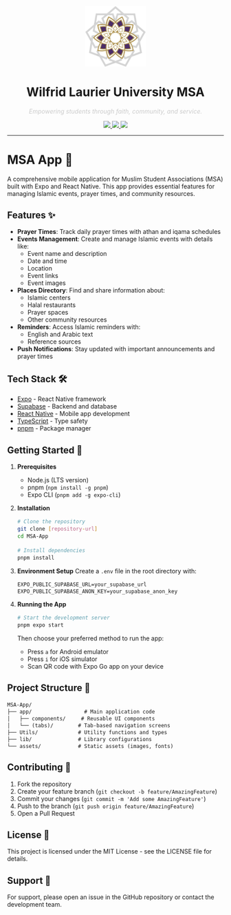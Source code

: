 <!-- MSA Banner -->

<p align="center">
  <img src="./assets/images/MSA_Logo.png" width="140" />
</p>

<h1 align="center">
  <strong>Wilfrid Laurier University MSA</strong>
</h1>

<p align="center">
  <em><span style="color:#CCCCCC;">Empowering students through faith, community, and service.</span></em>
</p>

<p align="center">
  <a href="https://wlumsa.org">
    <img src="https://img.shields.io/badge/Website-wlumsa.org-0A66C2?style=for-the-badge&logo=Google%20Chrome&logoColor=white" />
  </a>
  <a href="https://www.instagram.com/wlumsa/">
    <img src="https://img.shields.io/badge/Instagram-@wlumsa-E4405F?style=for-the-badge&logo=instagram&logoColor=white" />
  </a>
  <a href="mailto:msa@wlu.ca">
    <img src="https://img.shields.io/badge/Email-msa@wlu.ca-D14836?style=for-the-badge&logo=gmail&logoColor=white" />
  </a>
</p>


---



# MSA App 📱

A comprehensive mobile application for Muslim Student Associations (MSA) built with Expo and React Native. This app provides essential features for managing Islamic events, prayer times, and community resources.

## Features ✨

- **Prayer Times**: Track daily prayer times with athan and iqama schedules
- **Events Management**: Create and manage Islamic events with details like:
  - Event name and description
  - Date and time
  - Location
  - Event links
  - Event images
- **Places Directory**: Find and share information about:
  - Islamic centers
  - Halal restaurants
  - Prayer spaces
  - Other community resources
- **Reminders**: Access Islamic reminders with:
  - English and Arabic text
  - Reference sources
- **Push Notifications**: Stay updated with important announcements and prayer times

## Tech Stack 🛠

- [Expo](https://expo.dev/) - React Native framework
- [Supabase](https://supabase.io/) - Backend and database
- [React Native](https://reactnative.dev/) - Mobile app development
- [TypeScript](https://www.typescriptlang.org/) - Type safety
- [pnpm](https://pnpm.io/) - Package manager

## Getting Started 🚀

1. **Prerequisites**
   - Node.js (LTS version)
   - pnpm (`npm install -g pnpm`)
   - Expo CLI (`pnpm add -g expo-cli`)

2. **Installation**
   ```bash
   # Clone the repository
   git clone [repository-url]
   cd MSA-App

   # Install dependencies
   pnpm install
   ```

3. **Environment Setup**
   Create a `.env` file in the root directory with:
   ```
   EXPO_PUBLIC_SUPABASE_URL=your_supabase_url
   EXPO_PUBLIC_SUPABASE_ANON_KEY=your_supabase_anon_key
   ```

4. **Running the App**
   ```bash
   # Start the development server
   pnpm expo start
   ```

   Then choose your preferred method to run the app:
   - Press `a` for Android emulator
   - Press `i` for iOS simulator
   - Scan QR code with Expo Go app on your device

## Project Structure 📁

```
MSA-App/
├── app/                 # Main application code
│   ├── components/     # Reusable UI components
│   └── (tabs)/        # Tab-based navigation screens
├── Utils/             # Utility functions and types
├── lib/               # Library configurations
└── assets/            # Static assets (images, fonts)
```

## Contributing 🤝

1. Fork the repository
2. Create your feature branch (`git checkout -b feature/AmazingFeature`)
3. Commit your changes (`git commit -m 'Add some AmazingFeature'`)
4. Push to the branch (`git push origin feature/AmazingFeature`)
5. Open a Pull Request

## License 📝

This project is licensed under the MIT License - see the LICENSE file for details.

## Support 💬

For support, please open an issue in the GitHub repository or contact the development team.
